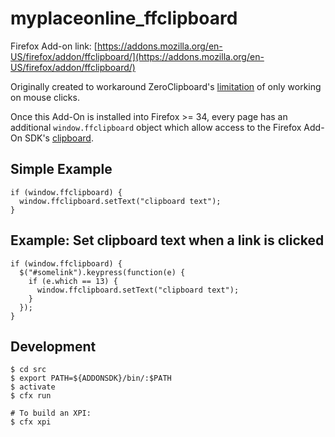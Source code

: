 # myplaceonline_ffclipboard

Firefox Add-on link: [https://addons.mozilla.org/en-US/firefox/addon/ffclipboard/](https://addons.mozilla.org/en-US/firefox/addon/ffclipboard/)

Originally created to workaround ZeroClipboard's [limitation](https://github.com/zeroclipboard/zeroclipboard/issues/80) of only working on mouse clicks.

Once this Add-On is installed into Firefox >= 34, every page has an additional `window.ffclipboard` object which allow access to the Firefox Add-On SDK's [clipboard](https://developer.mozilla.org/en-US/Add-ons/SDK/High-Level_APIs/clipboard).

## Simple Example

    if (window.ffclipboard) {
      window.ffclipboard.setText("clipboard text");
    }

## Example: Set clipboard text when a link is clicked

    if (window.ffclipboard) {
      $("#somelink").keypress(function(e) {
        if (e.which == 13) {
          window.ffclipboard.setText("clipboard text");
        }
      });
    }

## Development

```
$ cd src
$ export PATH=${ADDONSDK}/bin/:$PATH
$ activate
$ cfx run

# To build an XPI:
$ cfx xpi
```
